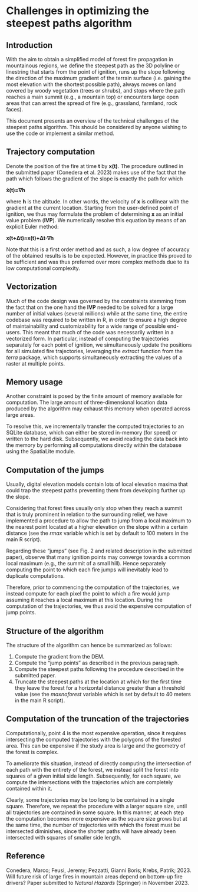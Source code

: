 # Challenges in optimizing the steepest paths algorithm

Introduction
-----------
With the aim to obtain a simplified model of forest fire propagation in mountainous regions, we define the steepest path as the 3D polyline or linestring that starts from the point of ignition, runs up the slope following the direction of the maximum gradient of the terrain surface (i.e. gaining the most elevation with the shortest possible path), always moves on land covered by woody vegetation (trees or shrubs), and stops where the path reaches a main summit (e.g., a mountain top) or encounters large open areas that can arrest the spread of fire (e.g., grassland, farmland, rock faces).

This document presents an overview of the technical challenges of the steepest paths algorithm. This should be considered by anyone wishing to use the code or implement a similar method.

Trajectory computation
----------------------
Denote the position of the fire at time **t** by **x(t)**. The procedure outlined in the submitted paper (Conedera et al. 2023) makes use of the fact that the path which follows the gradient of the slope is exactly the path for which

**ẋ(t)=∇h**

where **h** is the altitude. In other words, the velocity of **x** is collinear with the gradient at the current location. Starting from the user-defined point of ignition, we thus may formulate the problem of determining **x** as an initial value problem (**IVP**).
We numerically resolve this equation by means of an explicit Euler method:

**x(t+Δt)≈x(t)+Δt·∇h**

Note that this is a first order method and as such, a low degree of accuracy of the obtained results is to be expected. However, in practice this proved to be sufficient and was thus preferred over more complex methods due to its low computational complexity.

Vectorization
----------------------
Much of the code design was governed by the constraints stemming from the fact that on the one hand the **IVP** needed to be solved for a large number of initial values (several millions) while at the same time, the entire codebase was required to be written in R, in order to ensure a high degree of maintainability and customizability for a wide range of possible end-users.
This meant that much of the code was necessarily written in a vectorized form. In particular, instead of computing the trajectories separately for each point of ignition, we simultaneously update the positions for all simulated fire trajectories, leveraging the _extract_ function from the _terra_ package, which supports simultaneously extracting the values of a raster at multiple points.

Memory usage
----------------------
Another constraint is posed by the finite amount of memory available for computation. The large amount of three-dimensional location data produced by the algorithm may exhaust this memory when operated across large areas.

To resolve this, we incrementally transfer the computed trajectories to an SQLite database, which can either be stored in-memory (for speed) or written to the hard disk.
Subsequently, we avoid reading the data back into the memory by performing all computations directly within the database using the SpatiaLite module.

Computation of the jumps
----------------------
Usually, digital elevation models contain lots of local elevation maxima that could trap the steepest paths preventing them from developing further up the slope.

Considering that forest fires usually only stop when they reach a summit that is truly prominent in relation to the surrounding relief, we have implemented a procedure to allow the path to jump from a local maximum to the nearest point located at a higher elevation on the slope within a certain distance (see the _rmax_ variable which is set by default to 100 meters in the main R script).

Regarding these “jumps” (see Fig. 2 and related description in the submitted paper), observe that many ignition points may converge towards a common local maximum (e.g., the summit of a small hill).
Hence separately computing the point to which each fire jumps will inevitably lead to duplicate computations.

Therefore, prior to commencing the computation of the trajectories, we instead compute for each pixel the point to which a fire would jump assuming it reaches a local maximum at this location.
During the computation of the trajectories, we thus avoid the expensive computation of jump points.

Structure of the algorithm
----------------------
The structure of the algorithm can hence be summarized as follows:

1. Compute the gradient from the DEM.
2. Compute the “jump points” as described in the previous paragraph.
3. Compute the steepest paths following the procedure described in the submitted paper.
4. Truncate the steepest paths at the location at which for the first time they leave the forest for a horizontal distance greater than a threshold value (see the _maxnoforest_ variable which is set by default to 40 meters in the main R script).

Computation of the truncation of the trajectories
----------------------
Computationally, point 4 is the most expensive operation, since it requires intersecting the computed trajectories with the polygons of the forested area. This can be expensive if the study area is large and the geometry of the forest is complex.

To ameliorate this situation, instead of directly computing the intersection of each path with the entirety of the forest, we instead split the forest into squares of a given initial side length.
Subsequently, for each square, we compute the intersections with the trajectories which are completely contained within it.

Clearly, some trajectories may be too long to be contained in a single square. Therefore, we repeat the procedure with a larger square size, until all trajectories are contained in some square.
In this manner, at each step the computation becomes more expensive as the square size grows but at the same time, the number of trajectories with which the forest must be intersected diminishes, since the shorter paths will have already been intersected with squares of smaller side length.

Reference
----------------------
Conedera, Marco; Feusi, Jeremy; Pezzatti, Gianni Boris; Krebs, Patrik; 2023. Will future risk of large fires in mountain areas depend on bottom-up fire drivers? Paper submitted to _Natural Hazards_ (Springer) in November 2023.
